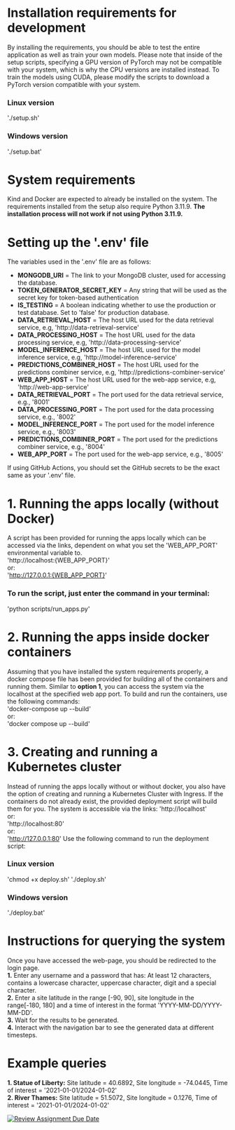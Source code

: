 # **Installation requirements for development** 
By installing the requirements, you should be able to test the entire application as well as train your own models. Please note that inside of the
setup scripts, specifying a GPU version of PyTorch may not be compatible with your system, which is why the CPU versions are installed instead. To train the 
models using CUDA, please modify the scripts to download a PyTorch version compatible with your system.

### Linux version
'./setup.sh'
### Windows version
'./setup.bat'

# **System requirements** 
Kind and Docker are expected to already be installed on the system. The requirements installed from the setup also require Python 3.11.9. **The installation
process will not work if not using Python 3.11.9.**

# **Setting up the '.env' file**
The variables used in the '.env' file are as follows:
- **MONGODB_URI** = The link to your MongoDB cluster, used for accessing the database.
- **TOKEN_GENERATOR_SECRET_KEY** = Any string that will be used as the secret key for token-based authentication
- **IS_TESTING** = A boolean indicating whether to use the production or test database. Set to 'false' for production database.
- **DATA_RETRIEVAL_HOST** = The host URL used for the data retrieval service, e.g, 'http://data-retrieval-service'
- **DATA_PROCESSING_HOST** = The host URL used for the data processing service, e.g, 'http://data-processing-service'
- **MODEL_INFERENCE_HOST** = The host URL used for the model inference service, e.g, 'http://model-inference-service'
- **PREDICTIONS_COMBINER_HOST** = The host URL used for the predictions combiner service, e.g, 'http://predictions-combiner-service'
- **WEB_APP_HOST** = The host URL used for the web-app service, e.g, 'http://web-app-service'
- **DATA_RETRIEVAL_PORT** = The port used for the data retrieval service, e.g., '8001'
- **DATA_PROCESSING_PORT** = The port used for the data processing service, e.g., '8002'
- **MODEL_INFERENCE_PORT** = The port used for the model inference service, e.g., '8003'
- **PREDICTIONS_COMBINER_PORT** = The port used for the predictions combiner service, e.g., '8004'
- **WEB_APP_PORT** = The port used for the web-app service, e.g., '8005'

If using GitHub Actions, you should set the GitHub secrets to be the exact same as your '.env' file.

# **1. Running the apps locally (without Docker)**
A script has been provided for running the apps locally which can be accessed via the links, dependent on what you set the 'WEB_APP_PORT' environmental variable to.  
'http://localhost:{WEB_APP_PORT}'  
or:  
'http://127.0.0.1:{WEB_APP_PORT}'  

### To run the script, just enter the command in your terminal:
'python scripts/run_apps.py'

# **2. Running the apps inside docker containers**
Assuming that you have installed the system requirements properly, a docker compose file has been provided for building all of the containers and running them.
Similar to **option 1**, you can access the system via the localhost at the specified web app port.
To build and run the containers, use the following commands:  
'docker-compose up --build'  
or:  
'docker compose up --build'  

# **3. Creating and running a Kubernetes cluster**
Instead of running the apps locally without or without docker, you also have the option of creating and running a Kubernetes Cluster with Ingress. 
If the containers do not already exist, the provided deployment script will build them for you. The system is accessible via the links:
'http://localhost'  
or:  
'http://localhost:80'    
or:  
'http://127.0.0.1:80' 
Use the following command to run the deployment script:

### Linux version
'chmod +x deploy.sh'
'./deploy.sh'

### Windows version
'./deploy.bat'

# **Instructions for querying the system**
Once you have accessed the web-page, you should be redirected to the login page.  
**1.** Enter any username and a password that has: At least 12 characters, contains a lowercase character, uppercase character, digit and a special character.  
**2.** Enter a site latitude in the range [-90, 90], site longitude in the range[-180, 180] and a time of interest in the format 'YYYY-MM-DD/YYYY-MM-DD'.  
**3.** Wait for the results to be generated.  
**4.** Interact with the navigation bar to see the generated data at different timesteps.  

# **Example queries**
**1. Statue of Liberty:** Site latitude = 40.6892, Site longitude = -74.0445, Time of interest = '2021-01-01/2024-01-02'  
**2. River Thames:** Site latitude = 51.5072, Site longitude = 0.1276, Time of interest = '2021-01-01/2024-01-02'  

[![Review Assignment Due Date](https://classroom.github.com/assets/deadline-readme-button-22041afd0340ce965d47ae6ef1cefeee28c7c493a6346c4f15d667ab976d596c.svg)](https://classroom.github.com/a/pa_hoUiU)
